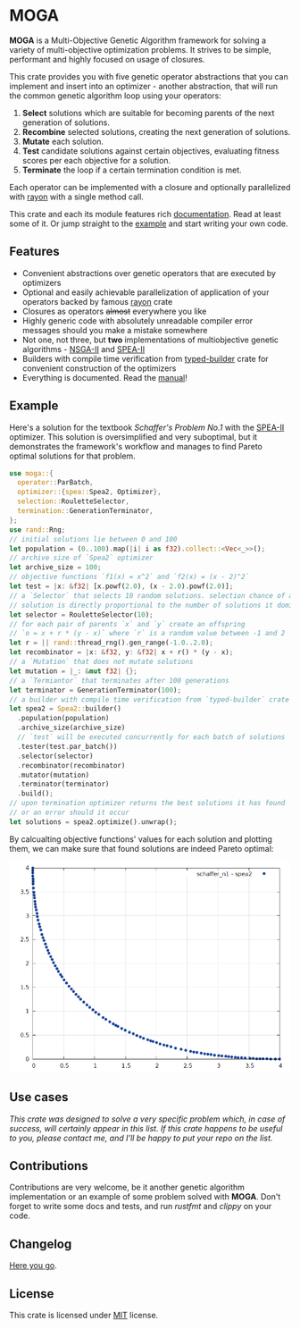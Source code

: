 # MOGA

**MOGA** is a Multi-Objective Genetic Algorithm framework for solving a variety
of multi-objective optimization problems. It strives to be simple, performant
and highly focused on usage of closures.

This crate provides you with five genetic operator abstractions that you can
implement and insert into an optimizer - another abstraction, that will run the
common genetic algorithm loop using your operators:

1. **Select** solutions which are suitable for becoming parents of the next
   generation of solutions.
2. **Recombine** selected solutions, creating the next generation of solutions.
3. **Mutate** each solution.
4. **Test** candidate solutions against certain objectives, evaluating fitness
   scores per each objective for a solution.
5. **Terminate** the loop if a certain termination condition is met.

Each operator can be implemented with a closure and optionally parallelized
with [rayon](https://crates.io/crates/rayon) with a single method call.

This crate and each its module features rich [documentation](https://docs.rs/moga).
Read at least some of it. Or jump straight to the [example](#example) and start
writing your own code.

## Features

- Convenient abstractions over genetic operators that are executed by
  optimizers
- Optional and easily achievable parallelization of application of your
  operators backed by famous [rayon](https://crates.io/crates/rayon) crate
- Closures as operators ~~almost~~ everywhere you like
- Highly generic code with absolutely unreadable compiler error messages should
  you make a mistake somewhere
- Not one, not three, but **two** implementations of multiobjective genetic
  algorithms - [NSGA-II] and [SPEA-II]
- Builders with compile time verification from
  [typed-builder](https://crates.io/crates/typed-builder) crate for convenient
  construction of the optimizers
- Everything is documented. Read the [manual](https://docs.rs/moga)!

## Example

Here's a solution for the textbook *Schaffer's Problem No.1* with the [SPEA-II]
optimizer. This solution is oversimplified and very suboptimal, but it
demonstrates the framework's workflow and manages to find Pareto optimal
solutions for that problem.

```rust
use moga::{
  operator::ParBatch,
  optimizer::{spea::Spea2, Optimizer},
  selection::RouletteSelector,
  termination::GenerationTerminator,
};
use rand::Rng;
// initial solutions lie between 0 and 100
let population = (0..100).map(|i| i as f32).collect::<Vec<_>>();
// archive size of `Spea2` optimizer
let archive_size = 100;
// objective functions `f1(x) = x^2` and `f2(x) = (x - 2)^2`
let test = |x: &f32| [x.powf(2.0), (x - 2.0).powf(2.0)];
// a `Selector` that selects 10 random solutions. selection chance of a
// solution is directly proportional to the number of solutions it dominates
let selector = RouletteSelector(10);
// for each pair of parents `x` and `y` create an offspring
// `o = x + r * (y - x)` where `r` is a random value between -1 and 2
let r = || rand::thread_rng().gen_range(-1.0..2.0);
let recombinator = |x: &f32, y: &f32| x + r() * (y - x);
// a `Mutation` that does not mutate solutions
let mutation = |_: &mut f32| {};
// a `Termiantor` that terminates after 100 generations
let terminator = GenerationTerminator(100);
// a builder with compile time verification from `typed-builder` crate
let spea2 = Spea2::builder()
  .population(population)
  .archive_size(archive_size)
  // `test` will be executed concurrently for each batch of solutions
  .tester(test.par_batch())
  .selector(selector)
  .recombinator(recombinator)
  .mutator(mutation)
  .terminator(terminator)
  .build();
// upon termination optimizer returns the best solutions it has found
// or an error should it occur
let solutions = spea2.optimize().unwrap();
```

By calcualting objective functions' values for each solution and plotting them,
we can make sure that found solutions are indeed Pareto optimal:

![spea2 schaffer_n1 plot](./examples/spea2/schaffer_n1.png)

## Use cases

*This crate was designed to solve a very specific problem which, in case of
success, will certainly appear in this list. If this crate happens to be
useful to you, please contact me, and I'll be happy to put your repo on the
list.*

## Contributions

Contributions are very welcome, be it another genetic algorithm implementation
or an example of some problem solved with **MOGA**. Don't forget to write some
docs and tests, and run *rustfmt* and *clippy* on your code.

## Changelog

[Here you go](./CHANGELOG.md).

## License

This crate is licensed under [MIT](./LICENSE) license.

[NSGA-II]: https://sci2s.ugr.es/sites/default/files/files/Teaching/OtherPostGraduateCourses/Metaheuristicas/Deb_NSGAII.pdf
[SPEA-II]: https://www.research-collection.ethz.ch/bitstream/handle/20.500.11850/145755/eth-24689-01.pdf